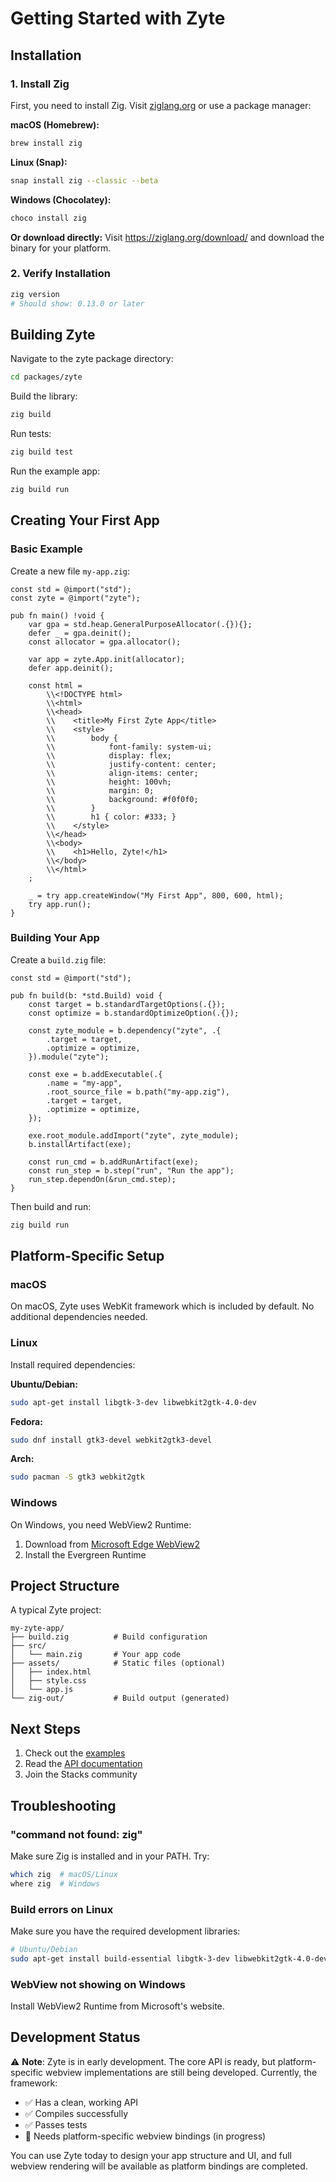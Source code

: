 # Getting Started with Zyte

## Installation

### 1. Install Zig

First, you need to install Zig. Visit [ziglang.org](https://ziglang.org/download/) or use a package manager:

**macOS (Homebrew):**

```bash
brew install zig
```

**Linux (Snap):**

```bash
snap install zig --classic --beta
```

**Windows (Chocolatey):**

```bash
choco install zig
```

**Or download directly:**
Visit <https://ziglang.org/download/> and download the binary for your platform.

### 2. Verify Installation

```bash
zig version
# Should show: 0.13.0 or later
```

## Building Zyte

Navigate to the zyte package directory:

```bash
cd packages/zyte
```

Build the library:

```bash
zig build
```

Run tests:

```bash
zig build test
```

Run the example app:

```bash
zig build run
```

## Creating Your First App

### Basic Example

Create a new file `my-app.zig`:

```zig
const std = @import("std");
const zyte = @import("zyte");

pub fn main() !void {
    var gpa = std.heap.GeneralPurposeAllocator(.{}){};
    defer _ = gpa.deinit();
    const allocator = gpa.allocator();

    var app = zyte.App.init(allocator);
    defer app.deinit();

    const html =
        \\<!DOCTYPE html>
        \\<html>
        \\<head>
        \\    <title>My First Zyte App</title>
        \\    <style>
        \\        body {
        \\            font-family: system-ui;
        \\            display: flex;
        \\            justify-content: center;
        \\            align-items: center;
        \\            height: 100vh;
        \\            margin: 0;
        \\            background: #f0f0f0;
        \\        }
        \\        h1 { color: #333; }
        \\    </style>
        \\</head>
        \\<body>
        \\    <h1>Hello, Zyte!</h1>
        \\</body>
        \\</html>
    ;

    _ = try app.createWindow("My First App", 800, 600, html);
    try app.run();
}
```

### Building Your App

Create a `build.zig` file:

```zig
const std = @import("std");

pub fn build(b: *std.Build) void {
    const target = b.standardTargetOptions(.{});
    const optimize = b.standardOptimizeOption(.{});

    const zyte_module = b.dependency("zyte", .{
        .target = target,
        .optimize = optimize,
    }).module("zyte");

    const exe = b.addExecutable(.{
        .name = "my-app",
        .root_source_file = b.path("my-app.zig"),
        .target = target,
        .optimize = optimize,
    });

    exe.root_module.addImport("zyte", zyte_module);
    b.installArtifact(exe);

    const run_cmd = b.addRunArtifact(exe);
    const run_step = b.step("run", "Run the app");
    run_step.dependOn(&run_cmd.step);
}
```

Then build and run:

```bash
zig build run
```

## Platform-Specific Setup

### macOS

On macOS, Zyte uses WebKit framework which is included by default. No additional dependencies needed.

### Linux

Install required dependencies:

**Ubuntu/Debian:**

```bash
sudo apt-get install libgtk-3-dev libwebkit2gtk-4.0-dev
```

**Fedora:**

```bash
sudo dnf install gtk3-devel webkit2gtk3-devel
```

**Arch:**

```bash
sudo pacman -S gtk3 webkit2gtk
```

### Windows

On Windows, you need WebView2 Runtime:

1. Download from [Microsoft Edge WebView2](https://developer.microsoft.com/en-us/microsoft-edge/webview2/)
2. Install the Evergreen Runtime

## Project Structure

A typical Zyte project:

```
my-zyte-app/
├── build.zig          # Build configuration
├── src/
│   └── main.zig       # Your app code
├── assets/            # Static files (optional)
│   ├── index.html
│   ├── style.css
│   └── app.js
└── zig-out/           # Build output (generated)
```

## Next Steps

1. Check out the [examples](../../examples/desktop-app.zig)
2. Read the [API documentation](./README.md#api-reference)
3. Join the Stacks community

## Troubleshooting

### "command not found: zig"

Make sure Zig is installed and in your PATH. Try:

```bash
which zig  # macOS/Linux
where zig  # Windows
```

### Build errors on Linux

Make sure you have the required development libraries:

```bash
# Ubuntu/Debian
sudo apt-get install build-essential libgtk-3-dev libwebkit2gtk-4.0-dev
```

### WebView not showing on Windows

Install WebView2 Runtime from Microsoft's website.

## Development Status

⚠️ **Note**: Zyte is in early development. The core API is ready, but platform-specific webview implementations are still being developed. Currently, the framework:

- ✅ Has a clean, working API
- ✅ Compiles successfully
- ✅ Passes tests
- 🚧 Needs platform-specific webview bindings (in progress)

You can use Zyte today to design your app structure and UI, and full webview rendering will be available as platform bindings are completed.
